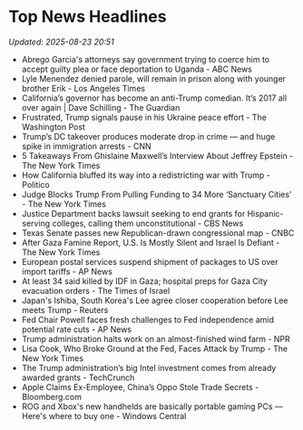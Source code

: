 # Top News Headlines

_Updated: 2025-08-23 20:51_

- Abrego Garcia's attorneys say government trying to coerce him to accept guilty plea or face deportation to Uganda - ABC News
- Lyle Menendez denied parole, will remain in prison along with younger brother Erik - Los Angeles Times
- California’s governor has become an anti-Trump comedian. It’s 2017 all over again | Dave Schilling - The Guardian
- Frustrated, Trump signals pause in his Ukraine peace effort - The Washington Post
- Trump’s DC takeover produces moderate drop in crime — and huge spike in immigration arrests - CNN
- 5 Takeaways From Ghislaine Maxwell’s Interview About Jeffrey Epstein - The New York Times
- How California bluffed its way into a redistricting war with Trump - Politico
- Judge Blocks Trump From Pulling Funding to 34 More ‘Sanctuary Cities’ - The New York Times
- Justice Department backs lawsuit seeking to end grants for Hispanic-serving colleges, calling them unconstitutional - CBS News
- Texas Senate passes new Republican-drawn congressional map - CNBC
- After Gaza Famine Report, U.S. Is Mostly Silent and Israel Is Defiant - The New York Times
- European postal services suspend shipment of packages to US over import tariffs - AP News
- At least 34 said killed by IDF in Gaza; hospital preps for Gaza City evacuation orders - The Times of Israel
- Japan's Ishiba, South Korea's Lee agree closer cooperation before Lee meets Trump - Reuters
- Fed Chair Powell faces fresh challenges to Fed independence amid potential rate cuts - AP News
- Trump administration halts work on an almost-finished wind farm - NPR
- Lisa Cook, Who Broke Ground at the Fed, Faces Attack by Trump - The New York Times
- The Trump administration’s big Intel investment comes from already awarded grants - TechCrunch
- Apple Claims Ex-Employee, China’s Oppo Stole Trade Secrets - Bloomberg.com
- ROG and Xbox's new handhelds are basically portable gaming PCs — Here's where to buy one - Windows Central